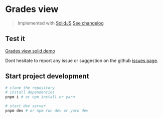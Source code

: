 # Grades view
> Implemented with [SolidJS](https://www.solidjs.com/)
> [See changelog](./CHANGELOG.md)

## Test it

[Grades view solid demo](https://jobtrek.github.io/grades-view-solid/)

Dont hesitate to report any issue or suggestion on the github [issues page](https://github.com/jobtrek/grades-view-solid/issues).

## Start project development

```bash
# clone the repository
# install dependencies
pnpm i # or npm install or yarn

# start dev server
pnpm dev # or npm run dev or yarn dev
```
